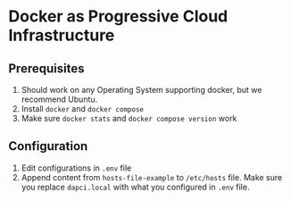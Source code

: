 # Docker as Progressive Cloud Infrastructure

## Prerequisites

1. Should work on any Operating System supporting docker, but we recommend Ubuntu.
2. Install `docker` and `docker compose`
3. Make sure `docker stats` and `docker compose version` work

## Configuration

1. Edit configurations in `.env` file
2. Append content from `hosts-file-example` to `/etc/hosts` file. Make sure you replace `dapci.local` with what you configured in `.env` file.
